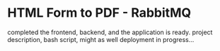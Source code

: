 # HTML Form to PDF - RabbitMQ

completed the frontend, backend, and the application is ready. project description, bash script, might as well deployment in progress...
